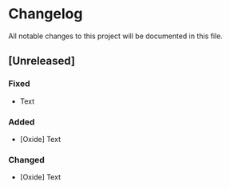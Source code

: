 # Changelog

All notable changes to this project will be documented in this file.

## [Unreleased]

### Fixed

- Text

### Added

- [Oxide] Text

### Changed

- [Oxide] Text


